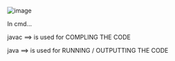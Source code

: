 ![image](https://github.com/user-attachments/assets/931054b9-414c-4fb7-8cad-fa425482cd95)

In cmd...

javac ==> is used for COMPLING THE CODE

java ==> is used for RUNNING / OUTPUTTING THE CODE
